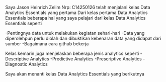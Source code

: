 Saya Jason Heinrich Zelim Nrp: C14250126 telah menjalani kelas Data Analytics Essentials yang pertama
Dari kelas pertama Data Analytics Essentials beberapa hal yang saya pelajari dari kelas Data Analytics Essentials seperti

-Pentingnya data untuk melakukan kegiatan sehari-hari
-Data yang diperolehpun perlu diolah dan dibuktikan kebenaran data yang didapat dari sumber
-Bagaimana cara github bekerja

Kelas kemarin juga menjelaskan beberapa jenis analytics seperti
-Descriptive Analytics
-Predictive Analytics
-Prescriptive Analytics
-Diagnostic Analytics

Saya akan menanti kelas Data Analytics Essentials yang berikutnya
